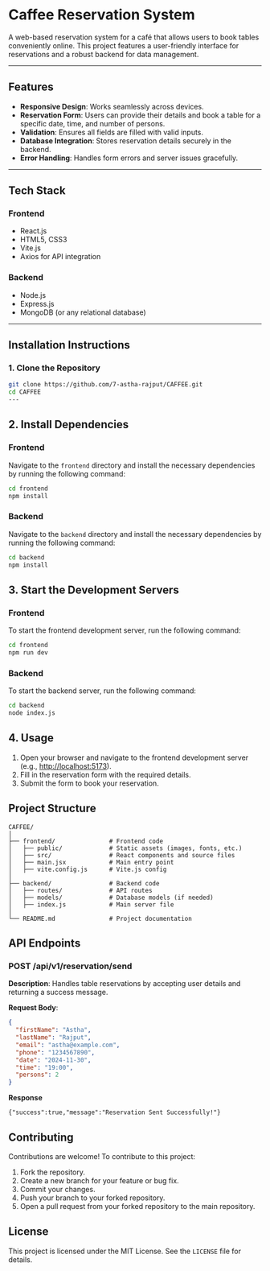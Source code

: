# **Caffee Reservation System**

A web-based reservation system for a café that allows users to book tables conveniently online. This project features a user-friendly interface for reservations and a robust backend for data management.

---

## **Features**
- **Responsive Design**: Works seamlessly across devices.
- **Reservation Form**: Users can provide their details and book a table for a specific date, time, and number of persons.
- **Validation**: Ensures all fields are filled with valid inputs.
- **Database Integration**: Stores reservation details securely in the backend.
- **Error Handling**: Handles form errors and server issues gracefully.

---

## **Tech Stack**

### **Frontend**
- React.js
- HTML5, CSS3
- Vite.js
- Axios for API integration

### **Backend**
- Node.js
- Express.js
- MongoDB (or any relational database)

---

## **Installation Instructions**

### **1. Clone the Repository**
```bash
git clone https://github.com/7-astha-rajput/CAFFEE.git
cd CAFFEE
---
```
## 2. Install Dependencies

### Frontend
Navigate to the `frontend` directory and install the necessary dependencies by running the following command:

```bash
cd frontend
npm install
```
### Backend
Navigate to the `backend` directory and install the necessary dependencies by running the following command:

```bash
cd backend
npm install
```
## 3. Start the Development Servers

### Frontend
To start the frontend development server, run the following command:

```bash
cd frontend
npm run dev
```
### Backend
To start the backend server, run the following command:

```bash
cd backend
node index.js
```
## 4. Usage

1. Open your browser and navigate to the frontend development server (e.g., [http://localhost:5173](http://localhost:5173)).
2. Fill in the reservation form with the required details.
3. Submit the form to book your reservation.
## Project Structure
```
CAFFEE/
│
├── frontend/               # Frontend code
│   ├── public/             # Static assets (images, fonts, etc.)
│   ├── src/                # React components and source files
│   ├── main.jsx            # Main entry point
│   ├── vite.config.js      # Vite.js config
│
├── backend/                # Backend code
│   ├── routes/             # API routes
│   ├── models/             # Database models (if needed)
│   ├── index.js            # Main server file
│
└── README.md               # Project documentation
```

## API Endpoints

### POST /api/v1/reservation/send
**Description**: Handles table reservations by accepting user details and returning a success message.

**Request Body**:
```json
{
  "firstName": "Astha",
  "lastName": "Rajput",
  "email": "astha@example.com",
  "phone": "1234567890",
  "date": "2024-11-30",
  "time": "19:00",
  "persons": 2
}
```
**Response**
```
{"success":true,"message":"Reservation Sent Successfully!"}
```
## Contributing

Contributions are welcome! To contribute to this project:

1. Fork the repository.
2. Create a new branch for your feature or bug fix.
3. Commit your changes.
4. Push your branch to your forked repository.
5. Open a pull request from your forked repository to the main repository.

## License

This project is licensed under the MIT License. See the `LICENSE` file for details.





